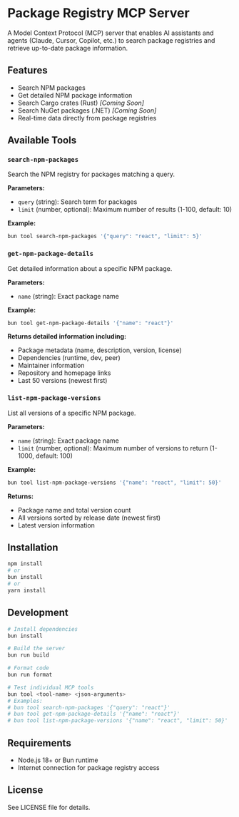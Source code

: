 # Package Registry MCP Server

A Model Context Protocol (MCP) server that enables AI assistants and agents
(Claude, Cursor, Copilot, etc.) to search package registries and retrieve
up-to-date package information.

## Features

- Search NPM packages
- Get detailed NPM package information
- Search Cargo crates (Rust) _[Coming Soon]_
- Search NuGet packages (.NET) _[Coming Soon]_
- Real-time data directly from package registries

## Available Tools

### `search-npm-packages`

Search the NPM registry for packages matching a query.

**Parameters:**

- `query` (string): Search term for packages
- `limit` (number, optional): Maximum number of results (1-100, default: 10)

**Example:**

```bash
bun tool search-npm-packages '{"query": "react", "limit": 5}'
```

### `get-npm-package-details`

Get detailed information about a specific NPM package.

**Parameters:**

- `name` (string): Exact package name

**Example:**

```bash
bun tool get-npm-package-details '{"name": "react"}'
```

**Returns detailed information including:**

- Package metadata (name, description, version, license)
- Dependencies (runtime, dev, peer)
- Maintainer information
- Repository and homepage links
- Last 50 versions (newest first)

### `list-npm-package-versions`

List all versions of a specific NPM package.

**Parameters:**

- `name` (string): Exact package name
- `limit` (number, optional): Maximum number of versions to return (1-1000,
  default: 100)

**Example:**

```bash
bun tool list-npm-package-versions '{"name": "react", "limit": 50}'
```

**Returns:**

- Package name and total version count
- All versions sorted by release date (newest first)
- Latest version information

## Installation

```bash
npm install
# or
bun install
# or
yarn install
```

## Development

```bash
# Install dependencies
bun install

# Build the server
bun run build

# Format code
bun run format

# Test individual MCP tools
bun tool <tool-name> <json-arguments>
# Examples:
# bun tool search-npm-packages '{"query": "react"}'
# bun tool get-npm-package-details '{"name": "react"}'
# bun tool list-npm-package-versions '{"name": "react", "limit": 50}'
```

## Requirements

- Node.js 18+ or Bun runtime
- Internet connection for package registry access

## License

See LICENSE file for details.
